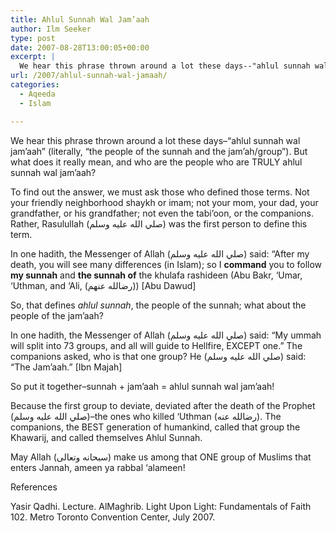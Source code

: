 ```yaml
---
title: Ahlul Sunnah Wal Jam’aah
author: Ilm Seeker
type: post
date: 2007-08-28T13:00:05+00:00
excerpt: |
  We hear this phrase thrown around a lot these days--"ahlul sunnah wal jamaah" (literally, "the people of the sunnah and the jam'ah/group").  But what does it really mean, and who are the people who are TRULY ahlul sunnah wal jam'aah?
url: /2007/ahlul-sunnah-wal-jamaah/
categories:
  - Aqeeda
  - Islam

---
```

We hear this phrase thrown around a lot these days&#8211;&#8220;ahlul sunnah wal jam&#8217;aah&#8221; (literally, &#8220;the people of the sunnah and the jam&#8217;ah/group&#8221;). But what does it really mean, and who are the people who are TRULY ahlul sunnah wal jam&#8217;aah?

To find out the answer, we must ask those who defined those terms. Not your friendly neighborhood shaykh or imam; not your mom, your dad, your grandfather, or his grandfather; not even the tabi&#8217;oon, or the companions. Rather, Rasulullah (صلي الله عليه وسلم) was the first person to define this term.

In one hadith, the Messenger of Allah (صلي الله عليه وسلم) said: &#8220;After my death, you will see many differences (in Islam); so I **command** you to follow **my sunnah** and **the sunnah of** the khulafa rashideen (Abu Bakr, &#8216;Umar, &#8216;Uthman, and &#8216;Ali, (رضالله عنهم)) [Abu Dawud]

So, that defines _ahlul sunnah_, the people of the sunnah; what about the people of the jam&#8217;aah?

In one hadith, the Messenger of Allah (صلي الله عليه وسلم) said: &#8220;My ummah will split into 73 groups, and all will guide to Hellfire, EXCEPT one.&#8221; The companions asked, who is that one group? He (صلي الله عليه وسلم) said: &#8220;The Jam&#8217;aah.&#8221; [Ibn Majah]

So put it together&#8211;sunnah + jam&#8217;aah = ahlul sunnah wal jam&#8217;aah!

Because the first group to deviate, deviated after the death of the Prophet (صلي الله عليه وسلم)&#8211;the ones who killed &#8216;Uthman (رضالله عنه). The companions, the BEST generation of humankind, called that group the Khawarij, and called themselves Ahlul Sunnah.

May Allah (سبحانه وتعالى) make us among that ONE group of Muslims that enters Jannah, ameen ya rabbal &#8216;alameen!

<div id="referencesTitle">
  References
</div>

<p class="reference">
  Yasir Qadhi. Lecture. AlMaghrib. Light Upon Light: Fundamentals of Faith 102. Metro Toronto Convention Center, July 2007.
</p>